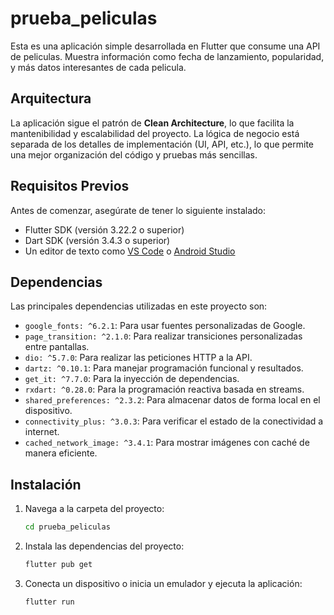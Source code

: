 # prueba_peliculas

Esta es una aplicación simple desarrollada en Flutter que consume una API de peliculas. Muestra información como fecha de lanzamiento, popularidad, y más datos interesantes de cada pelicula.

## Arquitectura

La aplicación sigue el patrón de **Clean Architecture**, lo que facilita la mantenibilidad y escalabilidad del proyecto. La lógica de negocio está separada de los detalles de implementación (UI, API, etc.), lo que permite una mejor organización del código y pruebas más sencillas.

## Requisitos Previos

Antes de comenzar, asegúrate de tener lo siguiente instalado:

- Flutter SDK (versión 3.22.2 o superior)
- Dart SDK (versión 3.4.3 o superior)
- Un editor de texto como [VS Code](https://code.visualstudio.com/) o [Android Studio](https://developer.android.com/studio)

## Dependencias

Las principales dependencias utilizadas en este proyecto son:

- `google_fonts: ^6.2.1`: Para usar fuentes personalizadas de Google.
- `page_transition: ^2.1.0`: Para realizar transiciones personalizadas entre pantallas.
- `dio: ^5.7.0`: Para realizar las peticiones HTTP a la API.
- `dartz: ^0.10.1`: Para manejar programación funcional y resultados.
- `get_it: ^7.7.0`: Para la inyección de dependencias.
- `rxdart: ^0.28.0`: Para la programación reactiva basada en streams.
- `shared_preferences: ^2.3.2`: Para almacenar datos de forma local en el dispositivo.
- `connectivity_plus: ^3.0.3`: Para verificar el estado de la conectividad a internet.
- `cached_network_image: ^3.4.1`: Para mostrar imágenes con caché de manera eficiente.


## Instalación

1. Navega a la carpeta del proyecto:
    ```bash
    cd prueba_peliculas

2. Instala las dependencias del proyecto:
    ```bash
    flutter pub get

3. Conecta un dispositivo o inicia un emulador y ejecuta la aplicación:
    ```bash
    flutter run
